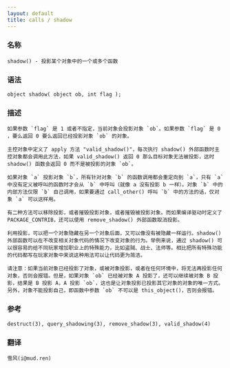 ```yaml
---
layout: default
title: calls / shadow
---
```


### 名称

    shadow() - 投影某个对象中的一个或多个函数

### 语法

    object shadow( object ob, int flag );

### 描述

    如果参数 `flag` 是 1 或者不指定，当前对象会投影对象 `ob`。如果参数 `flag` 是 0 ，要么返回 0 要么返回已经投影对象 `ob` 的对象。

    主控对象中定义了 apply 方法 "valid_shadow()"，每次执行 shadow() 外部函数时主控对象都会调用此方法，如果 valid_shadow() 返回 0 那么目标对象无法被投影，这时 shadow() 函数会返回 0 而不是被投影的对象 `ob`。

    如果对象 `a` 投影对象 `b`，所有针对对象 `b` 的函数调用都会重定向到 `a`，只有 `a` 中没有定义被呼叫的函数时才会从 `b` 中呼叫（就像 a 没有投影 b 一样）。对象 `b` 中的内部方法仅限 `b` 自己调用，如果要通过 call_other() 呼叫 `b` 中的方法的话，仅对象 `a` 可以这样用。

    有二种方法可以移除投影，或者摧毁投影对象，或者摧毁被投影对象。而如果编译驱动时定义了 PACKAGE_CONTRIB，还可以使用 remove_shadow() 外部函数取消投影。

    利用投影，可以把一个对象隐藏在另一个对象后面，又可以像没有被隐藏一样运行。shadow() 外部函数可以在不改变相关对象代码的情况下改变对象的行为。举例来说，通过 shadow() 可以很容易的给不同玩家增加职业上的特殊能力，比如盗贼、战士、法师等。相比把所有特殊功能的代码都写在玩家对象中来说这种用法可以让代码更为简洁。

    请注意：如果当前对象已经投影了对象，或被对象投影，或者在任何环境中，将无法再投影任何对象，否则会报错。但是，如果对象 `ob` 已经被对象 A 投影了，还可以继续被对象 B 投影，结果是 B 投影 A，A 投影 `ob`，这也是让对象投影已投影其它对象的对象的唯一方式。另外，对象不能投影自己，即函数中参数 `ob` 不可以是 this_object()，否则会报错。

### 参考

    destruct(3), query_shadowing(3), remove_shadow(3), valid_shadow(4)

### 翻译

    雪风(i@mud.ren)
